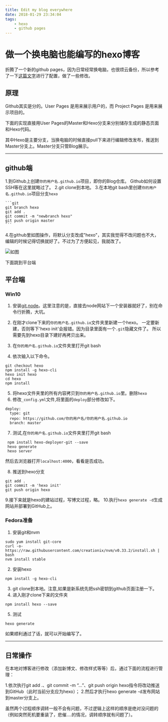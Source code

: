 ```yaml
---
title: Edit my blog everywhere
date: 2018-01-29 23:34:04
tags: 
    - hexo
    - github pages
---
```




# 做一个换电脑也能编写的hexo博客

折腾了一个新的github pages，因为日常经常换电脑，也很烦云备份，所以参考了一下[这篇文字](http://crazymilk.github.io/2015/12/28/GitHub-Pages-Hexo搭建博客/#more)进行了配置，做了一些修改。


## 原理

Github其实是分的。User Pages 是用来展示用户的，而 Project Pages 是用来展示项目的。

下面的实现直接用User Pages的Master和Hexo分支来分别储存生成的静态页面和Hexo代码。

其中Hexo是主要分支，当换电脑的时候直接pull下来进行编辑修改发布，推送到Master分支上。Master分支只管Blog展示。


-----------------------





## github端

1.到Github上创建`你的用户名.github.io`项目，即你的Blog仓库。 
    Github如何设置SSH等在这里就略过了。
2.git clone到本地。
3.在本地git bash里创建`你的用户名.github.io`项目分支`hexo`
     
    ```git
    git branch hexo
    git add .
    git commit -m "newbranch hexo"
    git push origin master
    ```
      

4.在github里如图操作，将默认分支改成"hexo"，其实我觉得不改问题也不大，编辑的时候记得切换就好了。不过为了方便起见，我就改了。

![如图](/Edit-my-blog-everywhere/branchswtich.jpg)

下面跳到平台端


## 平台端

### Win10

1. 安装[git](https://git-scm.com),[node](http://nodejs.org/)。这里注意的是，直接去node网站下一个安装器就好了，别在命令行折腾，大坑。

2. 在刚才clone下来的`你的用户名.github.io`文件夹里新建一个hexo。
    一定要新建，否则等下'hexo init'会报错。因为目录里面有一个`.git`隐藏文件了。
    所以需要先到hexo目录下建好再拷贝出来。

3. 在`你的用户名.github.io`文件夹里打开git bash
4. 依次输入以下命令。
    
```git
git checkout hexo
npm install -g hexo-cli
hexo init hexo
cd hexo
npm install
```

5. 将hexo文件夹里的所有内容拷贝到`你的用户名.github.io`里。删除`hexo`
6. 修改`_config.yml`文件,将里面的`deploy`部分修改如下。
```
deploy:
  type: git
  repo: https://github.com/你的用户名/你的用户名.github.io
  branch: master
```

7. 测试,在`你的用户名.github.io`文件夹里打开git bash

```git
 npm install hexo-deployer-git --save
 hexo generate
 hexo server

```

然后去浏览器打开`localhost:4000`，看看是否成功。

8. 推送到hexo分支
```git
git add .
git commit -m 'hexo init'
git push origin hexo
```

9.接下来就是hexo的建站过程，写博文过程，略。
10.执行`hexo generate -d`生成网站并部署到GitHub上。







### Fedora准备

1. 安装git和nvm
```
sudo yum install git-core
curl -o- https://raw.githubusercontent.com/creationix/nvm/v0.33.2/install.sh | bash
nvm install stable
```
2. 安装hexo
```
npm install -g hexo-cli
```

3. git clone到本地。注意,如果是新系统先把ssh密钥到github页面注册一下。
4. 进入刚才clone下来的文件夹
```
npm install hexo --save
```
5. 测试
```
hexo generate
```



如果顺利通过了话，就可以开始编写了。





----------------------------------------------------------
## 日常操作

在本地对博客进行修改（添加新博文、修改样式等等）后，通过下面的流程进行管理：

1.依次执行git add .、git commit -m “…”、git push origin hexo指令将改动推送到GitHub（此时当前分支应为hexo）；
2.然后才执行hexo generate -d发布网站到master分支上。

虽然两个过程顺序调转一般不会有问题，不过逻辑上这样的顺序是绝对没问题的（例如突然死机要重装了，悲催….的情况，调转顺序就有问题了）。
